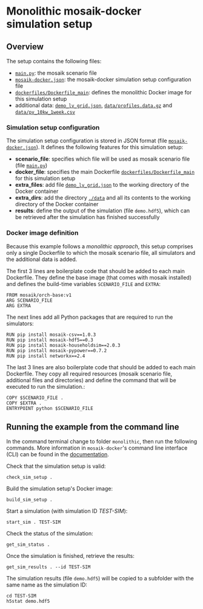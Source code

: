 # Monolithic mosaik-docker simulation setup

## Overview

The setup contains the following files:

 * [`main.py`](./main.py): the mosaik scenario file
 * [`mosaik-docker.json`](./mosaik-docker.json): the mosaik-docker simulation setup configuration file
 * [`dockerfiles/Dockerfile_main`](./dockerfiles/Dockerfile_main): defines the monolithic Docker image for this simulation setup
 * additional data: [`demo_lv_grid.json`](./demo_lv_grid.json), [`data/profiles.data.gz`](./data/profiles.data.gz) and [`data/pv_10kw_1week.csv`](./data/pv_10kw_1week.csv)

### Simulation setup configuration

The simulation setup configuration is stored in JSON format (file [`mosaik-docker.json`](./mosaik-docker.json)).
It defines the following features for this simulation setup:
 * **scenario_file**:
   specifies which file will be used as mosaik scenario file (file [`main.py`](./main.py))
 * **docker_file**:
   specifies the main Dockerfile [`dockerfiles/Dockerfile_main`](./dockerfiles/Dockerfile_main) for this simulation setup
 * **extra_files**:
   add file [`demo_lv_grid.json`](./demo_lv_grid.json) to the working directory of the Docker container
 * **extra_dirs**:
   add the directory [`./data`](./data) and all its contents to the working directory of the Docker container
 * **results**:
   define the output of the simulation (file `demo.hdf5`), which can be retrieved after the simulation has finished successfully

### Docker image definition

Because this example follows a *monolithic approach*, this setup comprises only a single Dockerfile to which the mosaik scenario file, all simulators and the additional data is added.

The first 3 lines are boilerplate code that should be added to each main Dockerfile.
They define the base image (that comes with mosaik installed) and defines the build-time variables `SCENARIO_FILE` and `EXTRA`:

```
FROM mosaik/orch-base:v1
ARG SCENARIO_FILE
ARG EXTRA
```

The next lines add all Python packages that are required to run the simulators:
```
RUN pip install mosaik-csv==1.0.3
RUN pip install mosaik-hdf5==0.3
RUN pip install mosaik-householdsim==2.0.3
RUN pip install mosaik-pypower==0.7.2
RUN pip install networkx==2.4
```

The last 3 lines are also boilerplate code that should be added to each main Dockerfile.
They copy all required resources (mosaik scenario file, additional files and directories) and define the command that will be executed to run the simulation.:
```
COPY $SCENARIO_FILE .
COPY $EXTRA .
ENTRYPOINT python $SCENARIO_FILE
```

## Running the example from the command line

In the command terminal change to folder `monolithic`, then run the following commands.
More information in `mosaik-docker`'s command line interface (CLI) can be found in the [documentation](https://mosaik-docker.readthedocs.io/en/latest/cli-reference.html).

Check that the simulation setup is valid:
```
check_sim_setup .
```

Build the simulation setup's Docker image:
```
build_sim_setup .
```

Start a simulation (with simulation ID *TEST-SIM*):
```
start_sim . TEST-SIM
```

Check the status of the simulation:
```
get_sim_status .
```

Once the simulation is finished, retrieve the results:
```
get_sim_results . --id TEST-SIM
```

The simulation results (file `demo.hdf5`) will be copied to a subfolder with the same name as the simulation ID:
```
cd TEST-SIM
h5stat demo.hdf5
```
